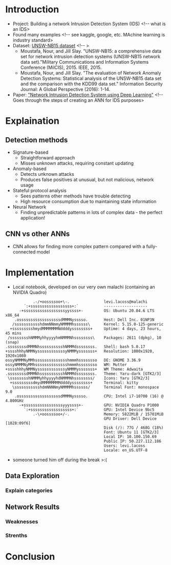 # Introduction <!-- 1 min -->
- Project: Building a network Intrusion Detection System (IDS) <!-- what is an IDS>
- Found many examples <!-- see kaggle, google, etc. MAchine learning is industry standard>
- Dataset: [UNSW-NB15 dataset](https://research.unsw.edu.au/projects/unsw-nb15-dataset) <!-- >
    - Moustafa, Nour, and Jill Slay. "UNSW-NB15: a comprehensive data set for network intrusion detection systems (UNSW-NB15 network data set)."Military Communications and Information Systems Conference (MilCIS), 2015. IEEE, 2015.
    - Moustafa, Nour, and Jill Slay. "The evaluation of Network Anomaly Detection Systems: Statistical analysis of the UNSW-NB15 data set and the comparison with the KDD99 data set." Information Security Journal: A Global Perspective (2016): 1-14.
- Paper: ["Network Intrusion Detection System using Deep Learning"](https://doi.org/10.1016/j.procs.2021.05.025) <!-- Goes through the steps of creating an ANN for IDS purposes>
# Explaination <!-- 2 min -->
## Detection methods
- Signature-based
    - Straightforward approach
    - Misses unknown attacks, requiring constant updating
- Anomaly-based 
    - Detects unknown attacks
    - Produces false positives at unusual, but not malicious, network usage
- Stateful protocol analysis
    - Sees patterns other methods have trouble detecting
    - High resource consumption due to maintaining state information
- Neural Network 
    - Finding unpredictable patterns in lots of complex data - the perfect application!
## CNN vs other ANNs
- CNN allows for finding more complex pattern compared with a fully-connected model
# Implementation <!-- 2-3 min -->
- Local notebook, developed on our very own malachi (containing an NVIDIA Quadro)
```
            .-/+oossssoo+\-.               levi.lacoss@malachi 
        ´:+ssssssssssssssssss+:`           ------------------- 
      -+ssssssssssssssssssyyssss+-         OS: Ubuntu 20.04.6 LTS x86_64 
    .ossssssssssssssssssdMMMNysssso.       Host: Dell Inc. 01NP3N 
   /ssssssssssshdmmNNmmyNMMMMhssssss\      Kernel: 5.15.0-125-generic 
  +ssssssssshmydMMMMMMMNddddyssssssss+     Uptime: 4 days, 23 hours, 45 mins 
 /sssssssshNMMMyhhyyyyhmNMMMNhssssssss\    Packages: 2611 (dpkg), 10 (snap) 
.ssssssssdMMMNhsssssssssshNMMMdssssssss.   Shell: bash 5.0.17 
+sssshhhyNMMNyssssssssssssyNMMMysssssss+   Resolution: 1080x1920, 1920x1080 
ossyNMMMNyMMhsssssssssssssshmmmhssssssso   DE: GNOME 3.36.9 
ossyNMMMNyMMhsssssssssssssshmmmhssssssso   WM: Mutter 
+sssshhhyNMMNyssssssssssssyNMMMysssssss+   WM Theme: Adwaita 
.ssssssssdMMMNhsssssssssshNMMMdssssssss.   Theme: Yaru-dark [GTK2/3] 
 \sssssssshNMMMyhhyyyyhdNMMMNhssssssss/    Icons: Yaru [GTK2/3] 
  +sssssssssdmydMMMMMMMMddddyssssssss+     Terminal: kitty 
   \ssssssssssshdmNNNNmyNMMMMhssssss/      Terminal Font: monospace 9.0 
    .ossssssssssssssssssdMMMNysssso.       CPU: Intel i7-10700 (16) @ 4.800GHz 
      -+sssssssssssssssssyyyssss+-         GPU: NVIDIA Quadro P1000 
        `:+ssssssssssssssssss+:`           GPU: Intel Device 9bc5 
            .-\+oossssoo+/-.               Memory: 5822MiB / 15701MiB 
                                           GPU Driver: Dell Device [1028:09f6] 
                                           Disk (/): 77G / 468G (18%) 
                                           Font: Ubuntu 11 [GTK2/3] 
                                           Local IP: 10.100.150.69 
                                           Public IP: 50.227.112.186 
                                           Users: levi.lacoss 
                                           Locale: en_US.UTF-8
```
- someone turned him off during the break >:(
## Data Exploration
### Explain categories
## Network Results
### Weaknesses
### Strenths
# Conclusion <!-- 1 min -->